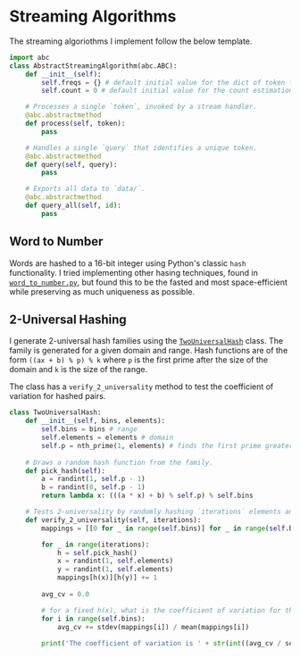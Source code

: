 # Streaming Algorithms

The streaming algoriothms I implement follow the below template.

```python
import abc
class AbstractStreamingAlgorithm(abc.ABC):
    def __init__(self):
        self.freqs = {} # default initial value for the dict of token frequencies
        self.count = 0 # default initial value for the count estimation

    # Processes a single `token`, invoked by a stream handler.
    @abc.abstractmethod
    def process(self, token):
        pass

    # Handles a single `query` that identifies a unique token.
    @abc.abstractmethod
    def query(self, query):
        pass

    # Exports all data to `data/`.
    @abc.abstractmethod
    def query_all(self, id):
        pass
```

## Word to Number

Words are hashed to a 16-bit integer using Python's classic `hash` functionality. I tried implementing other hasing techniques, found in [`word_to_number.py`](../blob/master/word_to_number.py), but found this to be the fasted and most space-efficient while preserving as much uniqueness as possible.

## 2-Universal Hashing

I generate 2-universal hash families using the [`TwoUniversalHash`](../blob/master/two_universal_hash.py) class. The family is generated for a given domain and range. Hash functions are of the form `((ax + b) % p) % k` where `p` is the first prime after the size of the domain and `k` is the size of the range.

The class has a `verify_2_universality` method to test the coefficient of variation for hashed pairs.

```python
class TwoUniversalHash:
    def __init__(self, bins, elements):
        self.bins = bins # range
        self.elements = elements # domain
        self.p = nth_prime(1, elements) # finds the first prime greater than `elements`
    
    # Draws a random hash function from the family.
    def pick_hash(self):
        a = randint(1, self.p - 1)
        b = randint(0, self.p - 1)
        return lambda x: (((a * x) + b) % self.p) % self.bins

    # Tests 2-universality by randomly hashing `iterations` elements and measuring the average coefficient of variation for the bins
    def verify_2_universality(self, iterations):
        mappings = [[0 for _ in range(self.bins)] for _ in range(self.bins)]

        for _ in range(iterations):
            h = self.pick_hash()
            x = randint(1, self.elements)
            y = randint(1, self.elements)
            mappings[h(x)][h(y)] += 1
        
        avg_cv = 0.0

        # for a fixed h(x), what is the coefficient of variation for the frequencies that some h(y) are picked in tandem?
        for i in range(self.bins):
            avg_cv += stdev(mappings[i]) / mean(mappings[i])
        
        print('The coefficient of variation is ' + str(int((avg_cv / self.bins) * 100)) + '%')
```
